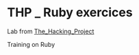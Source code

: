 # THP _ Ruby exercices 

Lab from [The_Hacking_Project](https://www.thehackingproject.org/?locale=fr)

Training on Ruby
